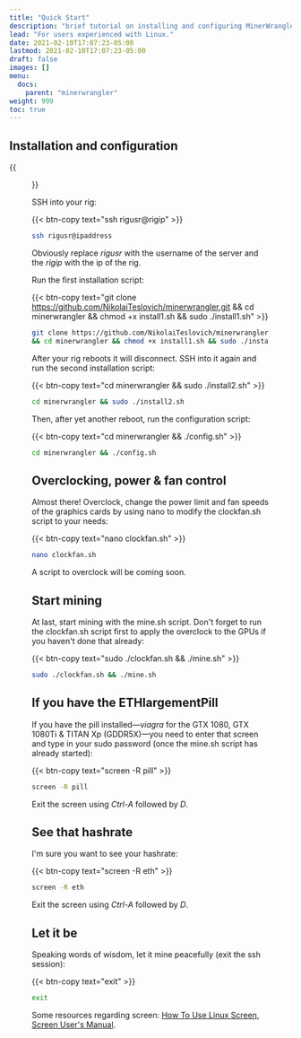 ```yaml
---
title: "Quick Start"
description: "brief tutorial on installing and configuring MinerWrangler."
lead: "For users experienced with Linux."
date: 2021-02-10T17:07:23-05:00
lastmod: 2021-02-10T17:07:23-05:00
draft: false
images: []
menu:
  docs:
    parent: "minerwrangler"
weight: 999
toc: true
---
```


## Installation and configuration

{{<figure src="/images/wrangler1.gif" alt="terminalgif" position="center" caption="" titlePosition="center" width="650">}}

SSH into your rig:

{{< btn-copy text="ssh rigusr@rigip" >}}

```bash
ssh rigusr@ipaddress
```

Obviously replace *rigusr* with the username of the server and the *rigip* with the ip of the rig.

Run the first installation script:

{{< btn-copy text="git clone https://github.com/NikolaiTeslovich/minerwrangler.git && cd minerwrangler && chmod +x install1.sh && sudo ./install1.sh" >}}

```bash
git clone https://github.com/NikolaiTeslovich/minerwrangler.git
&& cd minerwrangler && chmod +x install1.sh && sudo ./install1.sh
```

After your rig reboots it will disconnect. SSH into it again and run the second installation script:

{{< btn-copy text="cd minerwrangler && sudo ./install2.sh" >}}

```bash
cd minerwrangler && sudo ./install2.sh
```

Then, after yet another reboot, run the configuration script:

{{< btn-copy text="cd minerwrangler && ./config.sh" >}}

```bash
cd minerwrangler && ./config.sh
```
## Overclocking, power & fan control

Almost there! Overclock, change the power limit and fan speeds of the graphics cards by using nano to modify the clockfan.sh script to your needs:

{{< btn-copy text="nano clockfan.sh" >}}

```bash
nano clockfan.sh
```

A script to overclock will be coming soon.

## Start mining

At last, start mining with the mine.sh script. Don't forget to run the clockfan.sh script first to apply the overclock to the GPUs if you haven't done that already:

{{< btn-copy text="sudo ./clockfan.sh && ./mine.sh" >}}

```bash
sudo ./clockfan.sh && ./mine.sh
```
## If you have the ETHlargementPill

If you have the pill installed—*viagra* for the GTX 1080, GTX 1080Ti & TITAN Xp (GDDR5X)—you need to enter that screen and type in your sudo password (once the mine.sh script has already started):

{{< btn-copy text="screen -R pill" >}}

```bash
screen -R pill
```

Exit the screen using *Ctrl-A* followed by *D*.

## See that hashrate

I'm sure you want to see your hashrate:

{{< btn-copy text="screen -R eth" >}}

```bash
screen -R eth
```

Exit the screen using *Ctrl-A* followed by *D*.

## Let it be

Speaking words of wisdom, let it mine peacefully (exit the ssh session):

{{< btn-copy text="exit" >}}

```bash
exit
```

Some resources regarding screen: [How To Use Linux Screen](https://linuxize.com/post/how-to-use-linux-screen/), [Screen User's Manual](https://www.gnu.org/software/screen/manual/screen.html).
